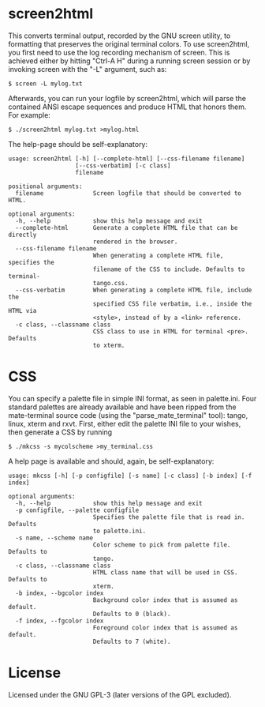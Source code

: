 # screen2html
This converts terminal output, recorded by the GNU screen utility, to
formatting that preserves the original terminal colors. To use screen2html, you
first need to use the log recording mechanism of screen. This is achieved
either by hitting "Ctrl-A H" during a running screen session or by invoking
screen with the "-L" argument, such as:

```
$ screen -L mylog.txt
```

Afterwards, you can run your logfile by screen2html, which will parse the
contained ANSI escape sequences and produce HTML that honors them. For example:

```
$ ./screen2html mylog.txt >mylog.html
```

The help-page should be self-explanatory:

```
usage: screen2html [-h] [--complete-html] [--css-filename filename]
                   [--css-verbatim] [-c class]
                   filename

positional arguments:
  filename              Screen logfile that should be converted to HTML.

optional arguments:
  -h, --help            show this help message and exit
  --complete-html       Generate a complete HTML file that can be directly
                        rendered in the browser.
  --css-filename filename
                        When generating a complete HTML file, specifies the
                        filename of the CSS to include. Defaults to terminal-
                        tango.css.
  --css-verbatim        When generating a complete HTML file, include the
                        specified CSS file verbatim, i.e., inside the HTML via
                        <style>, instead of by a <link> reference.
  -c class, --classname class
                        CSS class to use in HTML for terminal <pre>. Defaults
                        to xterm.
```

# CSS
You can specify a palette file in simple INI format, as seen in palette.ini.
Four standard palettes are already available and have been ripped from the
mate-terminal source code (using the "parse_mate_terminal" tool): tango, linux,
xterm and rxvt. First, either edit the palette INI file to your wishes, then
generate a CSS by running

```
$ ./mkcss -s mycolscheme >my_terminal.css
```

A help page is available and should, again, be self-explanatory:

```
usage: mkcss [-h] [-p configfile] [-s name] [-c class] [-b index] [-f index]

optional arguments:
  -h, --help            show this help message and exit
  -p configfile, --palette configfile
                        Specifies the palette file that is read in. Defaults
                        to palette.ini.
  -s name, --scheme name
                        Color scheme to pick from palette file. Defaults to
                        tango.
  -c class, --classname class
                        HTML class name that will be used in CSS. Defaults to
                        xterm.
  -b index, --bgcolor index
                        Background color index that is assumed as default.
                        Defaults to 0 (black).
  -f index, --fgcolor index
                        Foreground color index that is assumed as default.
                        Defaults to 7 (white).
```

# License
Licensed under the GNU GPL-3 (later versions of the GPL excluded).
